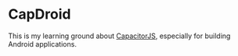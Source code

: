 # CapDroid

This is my learning ground about [CapacitorJS](https://capacitorjs.com/), especially for building Android applications.

